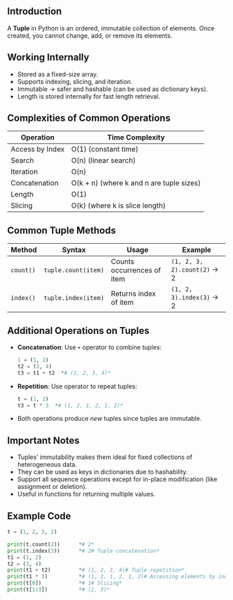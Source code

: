 ## **Introduction**

A **Tuple** in Python is an ordered, immutable collection of elements. Once created, you cannot change, add, or remove its elements.

## **Working Internally**

- Stored as a fixed-size array.
- Supports indexing, slicing, and iteration.
- Immutable → safer and hashable (can be used as dictionary keys).
- Length is stored internally for fast length retrieval.

## **Complexities of Common Operations**

| Operation       | Time Complexity                          |
| --------------- | ---------------------------------------- |
| Access by Index | O(1) (constant time)                     |
| Search          | O(n) (linear search)                     |
| Iteration       | O(n)                                     |
| Concatenation   | O(k + n) (where k and n are tuple sizes) |
| Length          | O(1)                                     |
| Slicing         | O(k) (where k is slice length)           |

## **Common Tuple Methods**

| Method    | Syntax              | Usage                      | Example                       |
| --------- | ------------------- | -------------------------- | ----------------------------- |
| `count()` | `tuple.count(item)` | Counts occurrences of item | `(1, 2, 3, 2).count(2)`  → 2  |
| `index()` | `tuple.index(item)` | Returns index of item      | `(1, 2, 3).index(3)`      → 2 |

## **Additional Operations on Tuples**

- **Concatenation**: Use `+` operator to combine tuples:
    
    ```python
    1 = (1, 2)
    t2 = (3, 4)
    t3 = t1 + t2  *# (1, 2, 3, 4)*
    ```
    
- **Repetition**: Use  operator to repeat tuples:
    
    ```python
    t = (1, 2)
    t3 = t * 3  *# (1, 2, 1, 2, 1, 2)*
    ```
    
- Both operations produce *new* tuples since tuples are immutable.

## **Important Notes**

- Tuples’ immutability makes them ideal for fixed collections of heterogeneous data.
- They can be used as keys in dictionaries due to hashability.
- Support all sequence operations except for in-place modification (like assignment or deletion).
- Useful in functions for returning multiple values.

## **Example Code**

```python
t = (1, 2, 3, 2)

print(t.count(2))      *# 2*
print(t.index(3))      *# 2# Tuple concatenation*
t1 = (1, 2)
t2 = (3, 4)
print(t1 + t2)         *# (1, 2, 3, 4)# Tuple repetition*
print(t1 * 3)          *# (1, 2, 1, 2, 1, 2)# Accessing elements by index*
print(t[0])            *# 1# Slicing*
print(t[1:3])          *# (2, 3)*
```